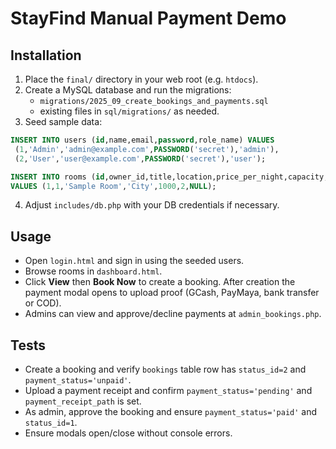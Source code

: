 # StayFind Manual Payment Demo

## Installation
1. Place the `final/` directory in your web root (e.g. `htdocs`).
2. Create a MySQL database and run the migrations:
   - `migrations/2025_09_create_bookings_and_payments.sql`
   - existing files in `sql/migrations/` as needed.
3. Seed sample data:
```sql
INSERT INTO users (id,name,email,password,role_name) VALUES
 (1,'Admin','admin@example.com',PASSWORD('secret'),'admin'),
 (2,'User','user@example.com',PASSWORD('secret'),'user');

INSERT INTO rooms (id,owner_id,title,location,price_per_night,capacity,image_path)
VALUES (1,1,'Sample Room','City',1000,2,NULL);
```
4. Adjust `includes/db.php` with your DB credentials if necessary.

## Usage
- Open `login.html` and sign in using the seeded users.
- Browse rooms in `dashboard.html`.
- Click **View** then **Book Now** to create a booking. After creation the payment modal opens to upload proof (GCash, PayMaya, bank transfer or COD).
- Admins can view and approve/decline payments at `admin_bookings.php`.

## Tests
- Create a booking and verify `bookings` table row has `status_id=2` and `payment_status='unpaid'`.
- Upload a payment receipt and confirm `payment_status='pending'` and `payment_receipt_path` is set.
- As admin, approve the booking and ensure `payment_status='paid'` and `status_id=1`.
- Ensure modals open/close without console errors.
